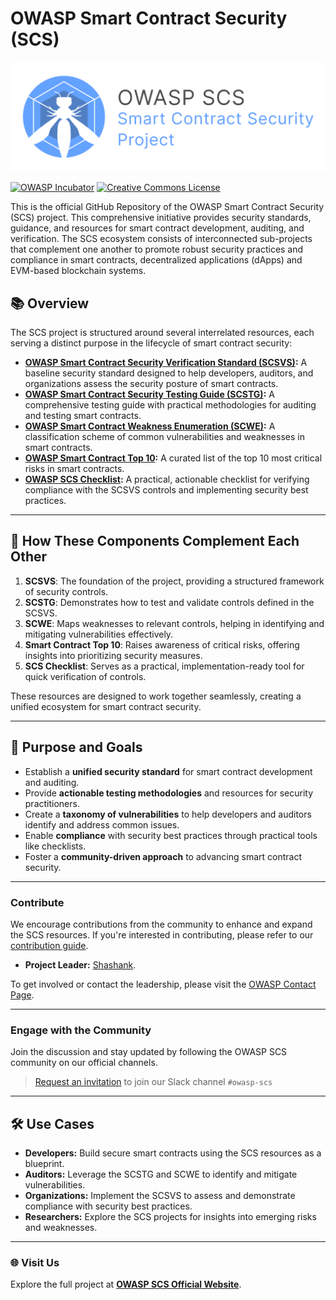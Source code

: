 # OWASP Smart Contract Security (SCS)

<img src="./cover.png" width="700px">


[![OWASP Incubator](https://img.shields.io/badge/owasp-incubator-blue.svg)](https://owasp.org/owasp-scs/)
[![Creative Commons License](https://img.shields.io/github/license/OWASP/owasp-scs)](https://creativecommons.org/licenses/by-sa/4.0/ "CC BY-SA 4.0")


This is the official GitHub Repository of the OWASP Smart Contract Security (SCS) project. This comprehensive initiative provides security standards, guidance, and resources for smart contract development, auditing, and verification. The SCS ecosystem consists of interconnected sub-projects that complement one another to promote robust security practices and compliance in smart contracts, decentralized applications (dApps) and EVM-based blockchain systems.


## 📚 **Overview**

The SCS project is structured around several interrelated resources, each serving a distinct purpose in the lifecycle of smart contract security:

- **[OWASP Smart Contract Security Verification Standard (SCSVS)](https://scs.owasp.org/SCSVS):** A baseline security standard designed to help developers, auditors, and organizations assess the security posture of smart contracts.
- **[OWASP Smart Contract Security Testing Guide (SCSTG)](https://scs.owasp.org/SCSTG):** A comprehensive testing guide with practical methodologies for auditing and testing smart contracts.
- **[OWASP Smart Contract Weakness Enumeration (SCWE)](https://scs.owasp.org/SCWE):** A classification scheme of common vulnerabilities and weaknesses in smart contracts.
- **[OWASP Smart Contract Top 10](https://scs.owasp.org/sctop10):** A curated list of the top 10 most critical risks in smart contracts.
- **[OWASP SCS Checklist](https://scs.owasp.org/checklists):** A practical, actionable checklist for verifying compliance with the SCSVS controls and implementing security best practices.

---

## 🔗 **How These Components Complement Each Other**

1. **SCSVS**: The foundation of the project, providing a structured framework of security controls.
2. **SCSTG**: Demonstrates how to test and validate controls defined in the SCSVS.
3. **SCWE**: Maps weaknesses to relevant controls, helping in identifying and mitigating vulnerabilities effectively.
4. **Smart Contract Top 10**: Raises awareness of critical risks, offering insights into prioritizing security measures.
5. **SCS Checklist**: Serves as a practical, implementation-ready tool for quick verification of controls.

These resources are designed to work together seamlessly, creating a unified ecosystem for smart contract security.

---

## 🎯 **Purpose and Goals**

- Establish a **unified security standard** for smart contract development and auditing.
- Provide **actionable testing methodologies** and resources for security practitioners.
- Create a **taxonomy of vulnerabilities** to help developers and auditors identify and address common issues.
- Enable **compliance** with security best practices through practical tools like checklists.
- Foster a **community-driven approach** to advancing smart contract security.

---

### **Contribute**
We encourage contributions from the community to enhance and expand the SCS resources. If you're interested in contributing, please refer to our [contribution guide](https://scs.owasp.org/contributing).

- **Project Leader:** [Shashank](https://www.linkedin.com/in/shashank-in/).


To get involved or contact the leadership, please visit the [OWASP Contact Page](https://scs.owasp.org/contact/).

---
### **Engage with the Community**
Join the discussion and stay updated by following the OWASP SCS community on our official channels.

> [Request an invitation](https://owasp.slack.com/archives/C07MNDE6TPZ) to join our Slack channel `#owasp-scs`

---

## 🛠️ **Use Cases**

- **Developers:** Build secure smart contracts using the SCS resources as a blueprint.
- **Auditors:** Leverage the SCSTG and SCWE to identify and mitigate vulnerabilities.
- **Organizations:** Implement the SCSVS to assess and demonstrate compliance with security best practices.
- **Researchers:** Explore the SCS projects for insights into emerging risks and weaknesses.

---

### 🌐 **Visit Us**

Explore the full project at **[OWASP SCS Official Website](https://scs.owasp.org)**.